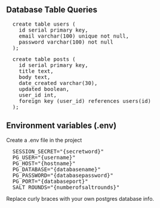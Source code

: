 <h2>Database Table Queries</h2>
<pre>
  create table users (
    id serial primary key,
    email varchar(100) unique not null,
    password varchar(100) not null
  );
</pre>
<pre>
  create table posts (
    id serial primary key,
    title text,
    body text,
    date_created varchar(30),
    updated boolean,
    user_id int,
    foreign key (user_id) references users(id)
  );
</pre>

<h2>Environment variables (.env)</h2>
Create a .env file in the project
<pre>
  SESSION_SECRET="{secretword}"
  PG_USER="{username}"
  PG_HOST="{hostname}"
  PG_DATABASE="{databasename}"
  PG_PASSWORD="{databasepassword}"
  PG_PORT="{databaseport}"
  SALT_ROUNDS="{numberofsaltrounds}"
</pre>
Replace curly braces with your own postgres database info.
